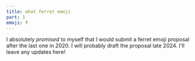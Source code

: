 ```yaml
---
title: what ferret emoji
part: 1
emoji: ❓
---
```


I absolutely *promised* to myself that I would submit a ferret emoji proposal after the last one in 2020. I will probably draft the proposal late 2024. I'll leave any updates here!
